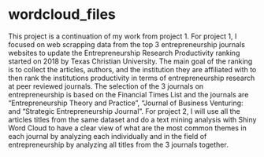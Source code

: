 # wordcloud_files

This project is a continuation of my work from project 1. For project 1, I focused on web scrapping data from the top 3 entrepreneurship journals websites to update the Entrepreneurship Research Productivity ranking started on 2018 by Texas Christian University.
The main goal of the ranking is to collect the articles, authors, and the institution they are affiliated with to then rank the institutions productivity in terms of entrepreneurship research at peer reviewed journals. 
The selection of the 3 journals on entrepreneurship is based on the Financial Times List and the journals are “Entrepreneurship Theory and Practice”, “Journal of Business Venturing: and “Strategic Entrepreneurship Journal”.
For project 2, I will use all the articles titles from the same dataset and do a text mining analysis with Shiny Word Cloud to have a clear view of what are the most common themes in each journal by analyzing each individually and in the field of entrepreneurship by analyzing all titles from the 3 journals together.
